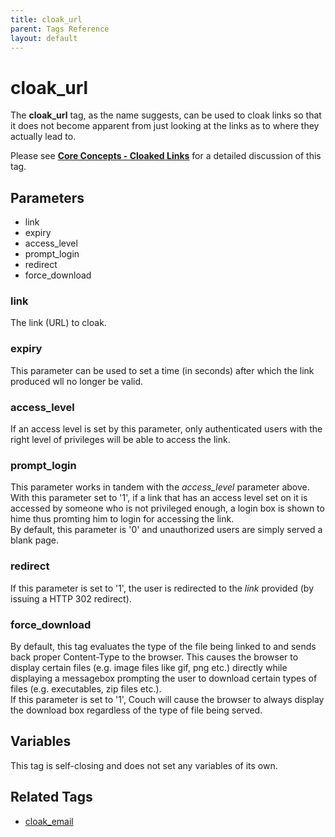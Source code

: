 ```yaml
---
title: cloak_url
parent: Tags Reference
layout: default
---
```


# cloak_url

The **cloak\_url** tag, as the name suggests, can be used to cloak links so that it does not become apparent from just looking at the links as to where they actually lead to.

Please see [**Core Concepts - Cloaked Links**](../../concepts/cloaked-links.html) for a detailed discussion of this tag.

## Parameters

* link
* expiry
* access\_level
* prompt\_login
* redirect
* force\_download

### link

The link (URL) to cloak.

### expiry

This parameter can be used to set a time (in seconds) after which the link produced wll no longer be valid.

### access_level

If an access level is set by this parameter, only authenticated users with the right level of privileges will be able to access the link.

### prompt_login

This parameter works in tandem with the *access\_level* parameter above. With this parameter set to '1', if a link that has an access level set on it is accessed by someone who is not privileged enough, a login box is shown to hime thus promting him to login for accessing the link.<br/>
By default, this parameter is '0' and unauthorized users are simply served a blank page.

### redirect

If this parameter is set to '1', the user is redirected to the _link_ provided (by issuing a HTTP 302 redirect).

### force_download

By default, this tag evaluates the type of the file being linked to and sends back proper Content-Type to the browser. This causes the browser to display certain files (e.g. image files like gif, png etc.) directly while displaying a messagebox prompting the user to download certain types of files (e.g. executables, zip files etc.).<br/>
If this parameter is set to '1', Couch will cause the browser to always display the download box regardless of the type of file being served.

## Variables

This tag is self-closing and does not set any variables of its own.

## Related Tags

* [cloak\_email](../cloak_email.html)
